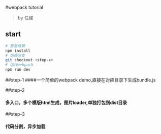 #webpack tutorial
> by 任建
## start
``` bash
# 安装依赖
npm install
# 切换分支
git checkout <step-x>
# 运行webpack
npm run dev
```
##step-1
####一个简单的webpack demo,直接在对应目录下生成bundle.js

##step-2
#### 多入口，多个模版html生成，图片loader,单独打包到dist目录

##step-3
#### 代码分割，异步加载
